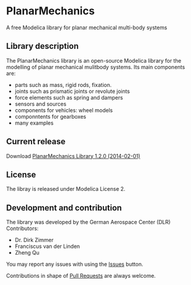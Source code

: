 PlanarMechanics
===============

A free Modelica library for planar mechanical multi-body systems


## Library description

The PlanarMechanics library is an open-source Modelica library for the modelling of planar mechanical mulitbody systems. Its main components are:
- parts such as mass, rigid rods, fixation.
- joints such as prismatic joints or revolute joints
- force elements such as spring and dampers
- sensors and sources
- components for vehicles: wheel models
- componntents for gearboxes
- many examples

## Current release

Download  [PlanarMechanics Library 1.2.0 (2014-02-01)](../../archive/release.zip)

## License

The libray is released under Modelica License 2.

## Development and contribution
The library was developed by the German Aerospace Center (DLR)
Contributors:
- Dr. Dirk Zimmer
- Franciscus van der Linden
- Zheng Qu

You may report any issues with using the [Issues](../../issues) button.

Contributions in shape of [Pull Requests](../../pulls) are always welcome.

